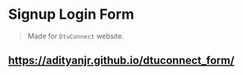# Signup Login Form
> Made for `DtuConnect` website.

## https://adityanjr.github.io/dtuconnect_form/
